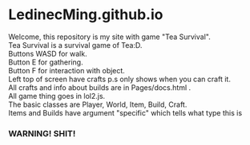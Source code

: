 # LedinecMing.github.io
Welcome, this repository is my site with game "Tea Survival".  
Tea Survival is a survival game of Tea:D.  
Buttons WASD for walk.  
Button E for gathering.  
Button F for interaction with object.  
Left top of screen have crafts p.s only shows when you can craft it.  
All crafts and info about builds are in Pages/docs.html .  
All game thing goes in lol2.js.  
The basic classes are Player, World, Item, Build, Craft.  
Items and Builds have argument "specific" which tells what type this is  

### WARNING! SHIT!

